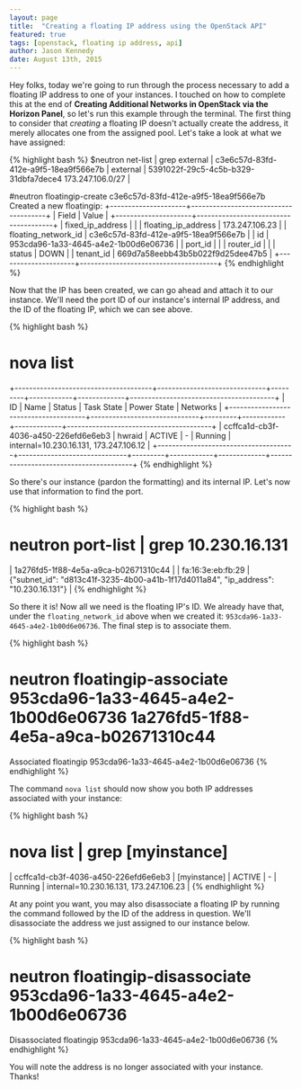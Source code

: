 ```yaml
---
layout: page
title:  "Creating a floating IP address using the OpenStack API"
featured: true
tags: [openstack, floating ip address, api]
author: Jason Kennedy
date: August 13th, 2015
---
```


Hey folks, today we're going to run through the process necessary to add a floating IP address to one of your instances. I touched on how to complete this at the end of **Creating Additional Networks in OpenStack via the Horizon Panel**, so let's run this example through the terminal. The first thing to consider that *creating* a floating IP doesn't actually create the address, it merely allocates one from the assigned pool. Let's take a look at what we have assigned:

{% highlight bash %}
$neutron net-list | grep external
| c3e6c57d-83fd-412e-a9f5-18ea9f566e7b | external | 5391022f-29c5-4c5b-b329-31dbfa7dece4 173.247.106.0/27 |

#neutron floatingip-create c3e6c57d-83fd-412e-a9f5-18ea9f566e7b
Created a new floatingip:
+---------------------+--------------------------------------+
| Field | Value |
+---------------------+--------------------------------------+
| fixed_ip_address | |
| floating_ip_address | 173.247.106.23 |
| floating_network_id | c3e6c57d-83fd-412e-a9f5-18ea9f566e7b |
| id | 953cda96-1a33-4645-a4e2-1b00d6e06736 |
| port_id | |
| router_id | |
| status | DOWN |
| tenant_id | 669d7a58eebb43b5b022f9d25dee47b5 |
+---------------------+--------------------------------------+
{% endhighlight %}

Now that the IP has been created, we can go ahead and attach it to our instance. We'll need the port ID of our instance's internal IP address, and the ID of the floating IP, which we can see above.

{% highlight bash %}
# nova list
+--------------------------------------+------------------------------+---------+------------+-------------+----------------------------------------+
| ID | Name | Status | Task State | Power State | Networks |
+--------------------------------------+------------------------------+---------+------------+-------------+----------------------------------------+
| ccffca1d-cb3f-4036-a450-226efd6e6eb3 | hwraid                       | ACTIVE  | -          | Running     | internal=10.230.16.131, 173.247.106.12 |
+--------------------------------------+------------------------------+---------+------------+-------------+----------------------------------------+
{% endhighlight %}

So there's our instance (pardon the formatting) and its internal IP. Let's now use that information to find the port.

{% highlight bash %}
# neutron port-list | grep 10.230.16.131
| 1a276fd5-1f88-4e5a-a9ca-b02671310c44 | | fa:16:3e:eb:fb:29 | {"subnet_id": "d813c41f-3235-4b00-a41b-1f17d4011a84", "ip_address": "10.230.16.131"} |
{% endhighlight %}

So there it is! Now all we need is the floating IP's ID. We already have that, under the `floating_network_id` above when we created it: `953cda96-1a33-4645-a4e2-1b00d6e06736`. The final step is to associate them.

{% highlight bash %}
# neutron floatingip-associate 953cda96-1a33-4645-a4e2-1b00d6e06736 1a276fd5-1f88-4e5a-a9ca-b02671310c44
Associated floatingip 953cda96-1a33-4645-a4e2-1b00d6e06736
{% endhighlight %}

The command `nova list` should now show you both IP addresses associated with your instance:

{% highlight bash %}
# nova list | grep [myinstance]
| ccffca1d-cb3f-4036-a450-226efd6e6eb3 | [myinstance]                       | ACTIVE  | -          | Running     | internal=10.230.16.131, 173.247.106.23 |
{% endhighlight %}

At any point you want, you may also disassociate a floating IP by running the command followed by the ID of the address in question. We'll disassociate the address we just assigned to our instance below.

{% highlight bash %}
# neutron floatingip-disassociate 953cda96-1a33-4645-a4e2-1b00d6e06736
Disassociated floatingip 953cda96-1a33-4645-a4e2-1b00d6e06736
{% endhighlight %}

You will note the address is no longer associated with your instance. Thanks!
